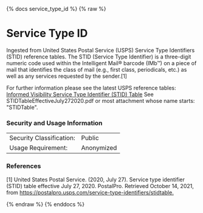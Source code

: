 {% docs service_type_id %}
{% raw %}

<a name="service_type_id"></a>
# Service Type ID

Ingested from United States Postal Service (USPS) Service Type Identifiers (STID) reference tables. The 
STID (Service Type Identifier) is a three-digit numeric code used within the Intelligent Mail® barcode
(IMb™) on a piece of mail that identifies the class of mail (e.g., first class, periodicals, etc.) as
well as any services requested by the sender.[1]

For further information please see the latest USPS reference tables: 
[Informed Visibility Service Type Identifier (STID) Table](https://aaalife-data.atlassian.net/wiki/spaces/HAN/pages/160727058/Requirements+Definition+Informed+Visibility+Feed)
See STIDTableEffectiveJuly272020.pdf or most attachment whose name starts: "STIDTable".

### Security and Usage Information
|    |    |
|---|---|
|Security Classification:| Public |
|Usage Requirement:| Anonymized |

### References
[1] United States Postal Service. (2020, July 27). Service type identifier (STID) table effective
July 27, 2020. PostalPro. Retrieved October 14, 2021, from
<https://postalpro.usps.com/service-type-identifiers/stidtable.>

{% endraw %}
{% enddocs %}